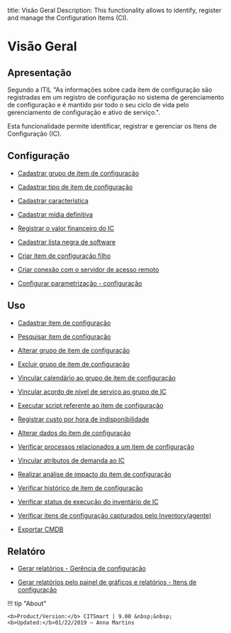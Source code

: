 title: Visão Geral
Description: This functionality allows to identify, register and manage the Configuration Items (CI).
# Visão Geral

Apresentação
----------------

Segundo a ITIL "As informações sobre cada item de configuração são registradas em um registro de configuração no sistema de gerenciamento de configuração e é mantido por todo o seu ciclo de vida pelo gerenciamento de configuração e ativo de serviço.".

Esta funcionalidade permite identificar, registrar e gerenciar os Itens de Configuração (IC).

Configuração
-------------

- [Cadastrar grupo de item de configuração](/pt-br/citsmart-platform-9/processes/configuration/configuration/register-configuration-item-group.html)

- [Cadastrar tipo de item de configuração](/pt-br/citsmart-platform-9/processes/configuration/configuration/register-type-ic.html)

- [Cadastrar característica](/pt-br/citsmart-platform-9/processes/configuration/configuration/register-characteristics.html)

- [Cadastrar mídia definitiva](/pt-br/citsmart-platform-9/processes/configuration/configuration/register-definitive-media.html)

- [Registrar o valor financeiro do IC](/pt-br/citsmart-platform-9/processes/configuration/configuration/register-financial-value-ic.html)

- [Cadastrar lista negra de software](/pt-br/citsmart-platform-9/processes/configuration/configuration/register-software-blacklist.html)

- [Criar item de configuração filho](/pt-br/citsmart-platform-9/processes/configuration/configuration/create-configuration-item-related-ic.html)

- [Criar conexão com o servidor de acesso remoto](/pt-br/citsmart-platform-9/processes/configuration/configuration/configure-remote-access.html)

- [Configurar parametrização - configuração](/pt-br/citsmart-platform-9/platform-administration/parameters-list/configure-parametrization-configuration.html)


Uso
-------

- [Cadastrar item de configuração](/pt-br/citsmart-platform-9/processes/configuration/use/register-CI.html)

- [Pesquisar item de configuração](/pt-br/citsmart-platform-9/processes/configuration/use/search-CI.html)

- [Alterar grupo de item de configuração](/pt-br/citsmart-platform-9/processes/configuration/use/change-group-configuration-item.html)

- [Excluir grupo de item de configuração](/pt-br/citsmart-platform-9/processes/configuration/use/delete-group-of-IC.html)

- [Vincular calendário ao grupo de item de configuração](/pt-br/citsmart-platform-9/processes/configuration/use/link-calendar-to-group-of-IC.html)

- [Vincular acordo de nível de serviço ao grupo de IC](/pt-br/citsmart-platform-9/processes/configuration/use/link-SLA-to-CI-group.html)

- [Executar script referente ao item de configuração](/pt-br/citsmart-platform-9/processes/configuration/use/run-script-of-CI.html)

- [Registrar custo por hora de indisponibilidade](/pt-br/citsmart-platform-9/processes/configuration/use/cost-per-hour-unavailability.html)

- [Alterar dados do item de configuração](/pt-br/citsmart-platform-9/processes/configuration/use/change-IC-item-data.html)

- [Verificar processos relacionados a um item de configuração](/pt-br/citsmart-platform-9/processes/configuration/use/CI-processes-related.html)

- [Vincular atributos de demanda ao IC](/pt-br/citsmart-platform-9/processes/configuration/use/link-demand-attributes-to-CI.html)

- [Realizar análise de impacto do item de configuração](/pt-br/citsmart-platform-9/processes/configuration/use/configuration-item-impact.html)

- [Verificar histórico de item de configuração](/pt-br/citsmart-platform-9/processes/configuration/use/CI-history.html)

- [Verificar status de execução do inventário de IC](/pt-br/citsmart-platform-9/processes/configuration/use/verify-status-inventory.html)

- [Verificar itens de configuração capturados pelo Inventory(agente)](/pt-br/citsmart-platform-9/processes/configuration/use/CI-captured-by-inventory.html)

- [Exportar CMDB](/pt-br/citsmart-platform-9/processes/configuration/use/export-CMDB.html)


Relatóro
----------

- [Gerar relatórios - Gerência de configuração](/pt-br/citsmart-platform-9/processes/configuration/use/generate-report-configuration-management.html)

- [Gerar relatórios pelo painel de gráficos e relatórios - Itens de configuração](/pt-br/citsmart-platform-9/processes/configuration/use/generate-reports-charts-panel-ic.html)

!!! tip "About"

    <b>Product/Version:</b> CITSmart | 9.00 &nbsp;&nbsp;
    <b>Updated:</b>01/22/2019 – Anna Martins


